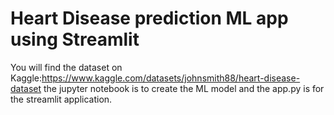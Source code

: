 # Heart Disease prediction ML app using Streamlit
You will find the dataset on Kaggle:https://www.kaggle.com/datasets/johnsmith88/heart-disease-dataset
the jupyter notebook is to create the ML model and the app.py is for the streamlit application.
